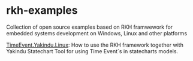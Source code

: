 # rkh-examples
Collection of open source examples based on RKH framwework for embedded systems development on Windows, Linux and other platforms

[TimeEvent.Yakindu.Linux](timeEvt.yakindu.linux): How to use the RKH framework together with Yakindu Statechart Tool for using Time Event´s in statecharts models.
